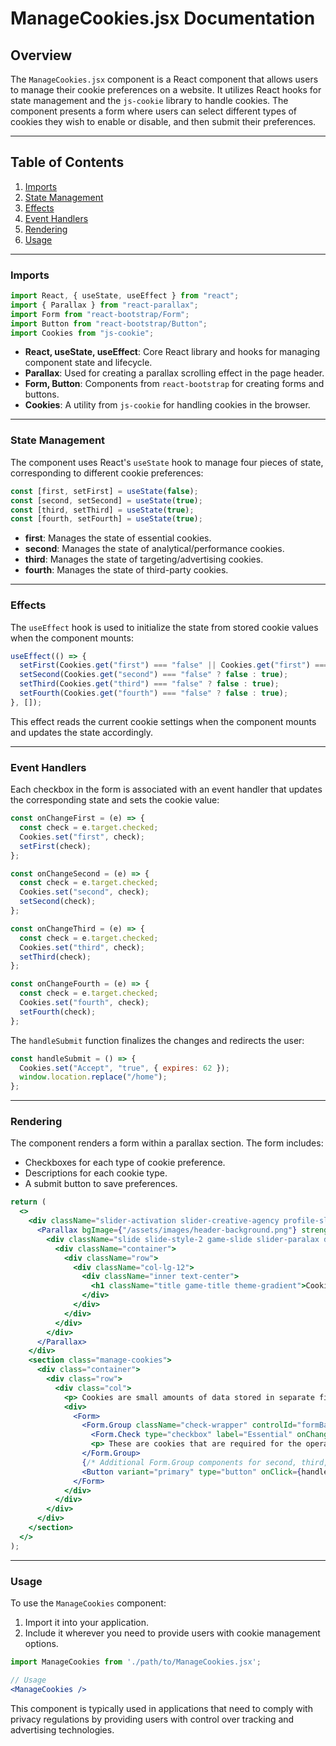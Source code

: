 # ManageCookies.jsx Documentation

## Overview

The `ManageCookies.jsx` component is a React component that allows users to manage their cookie preferences on a website. It utilizes React hooks for state management and the `js-cookie` library to handle cookies. The component presents a form where users can select different types of cookies they wish to enable or disable, and then submit their preferences.

---

## Table of Contents

1. [Imports](#imports)
2. [State Management](#state-management)
3. [Effects](#effects)
4. [Event Handlers](#event-handlers)
5. [Rendering](#rendering)
6. [Usage](#usage)

---

### Imports

```javascript
import React, { useState, useEffect } from "react";
import { Parallax } from "react-parallax";
import Form from "react-bootstrap/Form";
import Button from "react-bootstrap/Button";
import Cookies from "js-cookie";
```

- **React, useState, useEffect**: Core React library and hooks for managing component state and lifecycle.
- **Parallax**: Used for creating a parallax scrolling effect in the page header.
- **Form, Button**: Components from `react-bootstrap` for creating forms and buttons.
- **Cookies**: A utility from `js-cookie` for handling cookies in the browser.

---

### State Management

The component uses React's `useState` hook to manage four pieces of state, corresponding to different cookie preferences:

```javascript
const [first, setFirst] = useState(false);
const [second, setSecond] = useState(true);
const [third, setThird] = useState(true);
const [fourth, setFourth] = useState(true);
```

- **first**: Manages the state of essential cookies.
- **second**: Manages the state of analytical/performance cookies.
- **third**: Manages the state of targeting/advertising cookies.
- **fourth**: Manages the state of third-party cookies.

---

### Effects

The `useEffect` hook is used to initialize the state from stored cookie values when the component mounts:

```javascript
useEffect(() => {
  setFirst(Cookies.get("first") === "false" || Cookies.get("first") === undefined ? false : true);
  setSecond(Cookies.get("second") === "false" ? false : true);
  setThird(Cookies.get("third") === "false" ? false : true);
  setFourth(Cookies.get("fourth") === "false" ? false : true);
}, []);
```

This effect reads the current cookie settings when the component mounts and updates the state accordingly.

---

### Event Handlers

Each checkbox in the form is associated with an event handler that updates the corresponding state and sets the cookie value:

```javascript
const onChangeFirst = (e) => {
  const check = e.target.checked;
  Cookies.set("first", check);
  setFirst(check);
};

const onChangeSecond = (e) => {
  const check = e.target.checked;
  Cookies.set("second", check);
  setSecond(check);
};

const onChangeThird = (e) => {
  const check = e.target.checked;
  Cookies.set("third", check);
  setThird(check);
};

const onChangeFourth = (e) => {
  const check = e.target.checked;
  Cookies.set("fourth", check);
  setFourth(check);
};
```

The `handleSubmit` function finalizes the changes and redirects the user:

```javascript
const handleSubmit = () => {
  Cookies.set("Accept", "true", { expires: 62 });
  window.location.replace("/home");
};
```

---

### Rendering

The component renders a form within a parallax section. The form includes:

- Checkboxes for each type of cookie preference.
- Descriptions for each cookie type.
- A submit button to save preferences.

```jsx
return (
  <>
    <div className="slider-activation slider-creative-agency profile-slider">
      <Parallax bgImage={"/assets/images/header-background.png"} strength={500} bgClassName="page-banner-parallax profile-banner-parallax" >
        <div className="slide slide-style-2 game-slide slider-paralax d-flex align-items-center justify-content-center">
          <div className="container">
            <div className="row">
              <div className="col-lg-12">
                <div className="inner text-center">
                  <h1 className="title game-title theme-gradient">Cookies</h1>
                </div>
              </div>
            </div>
          </div>
        </div>
      </Parallax>
    </div>
    <section class="manage-cookies">
      <div class="container">
        <div class="row">
          <div class="col">
            <p> Cookies are small amounts of data stored in separate files within your computer's internet browser...</p>
            <div>
              <Form>
                <Form.Group className="check-wrapper" controlId="formBasicCheckbox">
                  <Form.Check type="checkbox" label="Essential" onChange={onChangeFirst} checked={first} />
                  <p> These are cookies that are required for the operation of our website...</p>
                </Form.Group>
                {/* Additional Form.Group components for second, third, and fourth cookies */}
                <Button variant="primary" type="button" onClick={handleSubmit}> Submit </Button>
              </Form>
            </div>
          </div>
        </div>
      </div>
    </section>
  </>
);
```

---

### Usage

To use the `ManageCookies` component:

1. Import it into your application.
2. Include it wherever you need to provide users with cookie management options.

```jsx
import ManageCookies from './path/to/ManageCookies.jsx';

// Usage
<ManageCookies />
```

This component is typically used in applications that need to comply with privacy regulations by providing users with control over tracking and advertising technologies.
